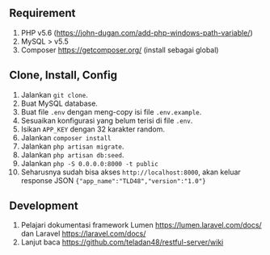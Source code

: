 ## Requirement

1. PHP v5.6 (https://john-dugan.com/add-php-windows-path-variable/)
2. MySQL > v5.5
3. Composer https://getcomposer.org/ (install sebagai global)

## Clone, Install, Config

1. Jalankan `git clone`.
2. Buat MySQL database.
3. Buat file `.env` dengan meng-copy isi file `.env.example`.
4. Sesuaikan konfigurasi yang belum terisi di file `.env`.
5. Isikan `APP_KEY` dengan 32 karakter random.
6. Jalankan `composer install`
7. Jalankan `php artisan migrate`.
8. Jalankan `php artisan db:seed`.
9. Jalankan `php -S 0.0.0.0:8000 -t public`
10. Seharusnya sudah bisa akses `http://localhost:8000`, akan keluar response JSON `{"app_name":"TLD48","version":"1.0"}`

## Development
1. Pelajari dokumentasi framework Lumen https://lumen.laravel.com/docs/ dan Laravel https://laravel.com/docs/
2. Lanjut baca https://github.com/teladan48/restful-server/wiki